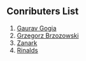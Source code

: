 ## Conributers List

1. [Gaurav Gogia](https://github.com/DesmondANIMUS)
2. [Grzegorz Brzozowski](https://github.com/dolidius)
3. [Zanark](https://github.com/Zanark)
4. [Rinalds](https://github.com/Sangsom)
